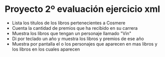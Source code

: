 # Proyecto 2º evaluación ejercicio xml

* Lista los titulos de los libros pertenecientes a Cosmere
* Cuenta la cantidad de premios que ha recibido en su carrera
* Muestra los libros que tengan un personaje llamado "Vin"
* Di por teclado un año y muestra los libros y premios de ese año
* Muestra por pantalla el o los personajes que aparecen en mas libros y los libros en los cuales aparecen
